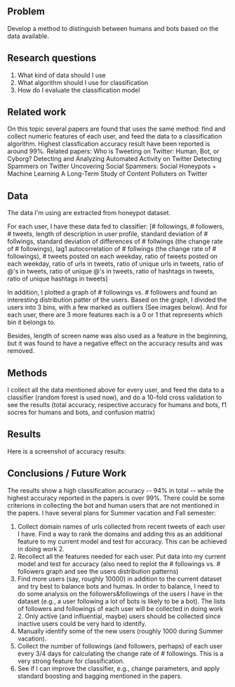 
## Problem

Develop a method to distinguish between humans and bots based on the data available.


## Research questions

1. What kind of data should I use
2. What algorithm should I use for classification
3. How do I evaluate the classification model


## Related work

On this topic several papers are found that uses the same method: find and collect numeric features of each user, and feed the data to a classification algorithm. Highest classfication accuracy result have been reported is around 99%.
Related papers:
Who is Tweeting on Twitter: Human, Bot, or Cyborg?
Detecting and Analyzing Automated Activity on Twitter
Detecting Spammers on Twitter
Uncovering Social Spammers: Social Honeypots + Machine Learning
A Long-Term Study of Content Polluters on Twitter


## Data

The data I'm using are extracted from honeypot dataset.

For each user, I have these data fed to classifier:
[# followings, # followers, # tweets, length of description in user profile, standard deviation of # follwings, standard deviation of differences of # follwings (the change rate of # followings), lag1 autocorrelation of # follwings (the change rate of # followings), # tweets posted on each weekday, ratio of tweets posted on each weekday, ratio of urls in tweets, ratio of unique urls in tweets, ratio of @'s in tweets, ratio of unique @'s in tweets, ratio of hashtags in tweets, ratio of unique hashtags in tweets]

In addition, I plotted a graph of # followings vs. # followers and found an interesting distribution patter of the users. Based on the graph, I divided the users into 3 bins, with a few marked as outliers (See images below). And for each user, there are 3 more features each is a 0 or 1 that represents which bin it belongs to.



Besides, length of screen name was also used as a feature in the beginning, but it was found to have a negative effect on the accuracy results and was removed. 


## Methods

I collect all the data mentioned above for every user, and feed the data to a classifier (random forest is used now), and do a 10-fold cross validation to see the results (total accuracy, respective accuracy for humans and bots, f1 socres for humans and bots, and confusion matrix)

## Results

Here is a screenshot of accuracy results:



## Conclusions / Future Work

The results show a high classification accuracy -- 94% in total -- while the highest accuracy reported in the papers is over 99%. There could be some criterions in collecting the bot and human users that are not mentioned in the papers. I have several plans for Summer vacation and Fall semester:

1. Collect domain names of urls collected from recent tweets of each user I have. Find a way to rank the domains and adding this as an additional feature to my current model and test for accuracy. This can be achieved in doing work 2.
2. Recollect all the features needed for each user. Put data into my current model and test for accuracy (also need to replot the # followings vs. # followers graph and see the users distribution patterns)
3. Find more users (say, roughly 10000) in addition to the current dataset and try best to balance bots and humas. In order to balance, I need to do some analysis on the followers&followings of the users I have in the dataset (e.g., a user following a lot of bots is likely to be a bot). The lists of followers and followings of each user will be collected in doing work 2. Only active (and influential, maybe) users should be collected since inactive users could be very hard to identify.
4. Manually identify some of the new users (roughly 1000 during Summer vacation).
4. Collect the number of followings (and followers, perhaps) of each user every 3/4 days for calculating the change rate of # followings. This is a very strong feature for classification.
5. See if I can improve the classifier, e.g., change parameters, and apply standard boosting and bagging mentioned in the papers.

